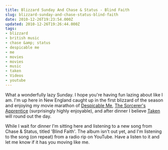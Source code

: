 ```yaml
---
title: Blizzard Sunday And Chase & Status - Blind Faith
slug: blizzard-sunday-and-chase-status-blind-faith
date: 2010-12-26T19:23:54.000Z
updated: 2010-12-26T19:26:44.000Z
tags:
- blizzard
- british music
- chase &amp; status
- despicable me
- me
- movies
- movies
- music
- taken
- Videos
- youtube
---
```


What a wonderfully lazy Sunday.  I hope you're having fun lazing about like I am.  I'm up here in New England caught up in the first blizzard of the season and enjoying my movie marathon of <a href="http://www.imdb.com/title/tt1323594/">Despicable Me</a>, <a href="http://www.imdb.com/title/tt0963966/">The Sorcerer's Apprentice</a> (surprisingly highly enjoyable), and after dinner I believe <a href="http://www.imdb.com/title/tt0936501/">Taken</a> will round out the day.

While I wait for dinner I'm sitting here and listening to a new song from Chase & Status, titled 'Blind Faith'.  The album isn't out yet, and I'm listening to the song (on repeat) from a radio rip on YouTube.  Have a listen to it and let me know if it has you moving like me.

<object width="425" height="344"><param name="movie" value="http://www.youtube.com/v/hpTkZARu0pE?fs=1&amp;hl=en_US"></param><param name="allowFullScreen" value="true"></param><param name="allowscriptaccess" value="always"></param><embed src="http://www.youtube.com/v/hpTkZARu0pE?fs=1&amp;hl=en_US" type="application/x-shockwave-flash" allowscriptaccess="always" allowfullscreen="true" width="425" height="344"></embed></object>
